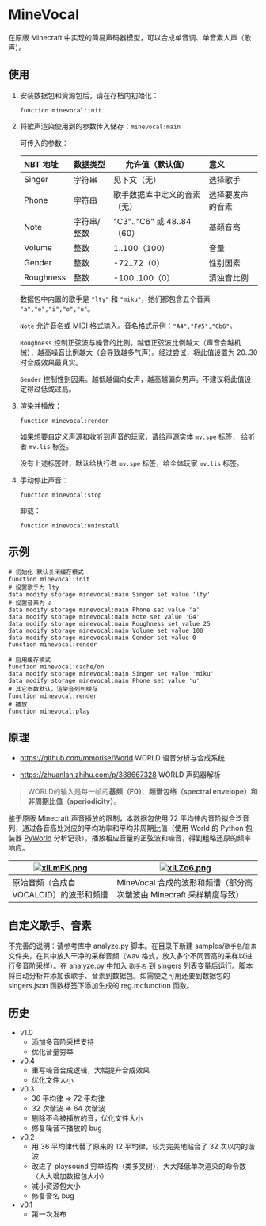 # MineVocal
在原版 Minecraft 中实现的简易声码器模型，可以合成单音调、单音素人声（歌声）。

## 使用

1. 安装数据包和资源包后，请在存档内初始化：
   
   ```
   function minevocal:init
   ```
   
2. 将歌声渲染使用到的参数传入储存：`minevocal:main`

   可传入的参数：
   
   | NBT 地址  | 数据类型    | 允许值（默认值）             | 意义             |
   | :-------- | ----------- | ---------------------------- | :--------------- |
   | Singer    | 字符串      | 见下文（无）                 | 选择歌手         |
   | Phone     | 字符串      | 歌手数据库中定义的音素（无） | 选择要发声的音素 |
   | Note      | 字符串/整数 | "C3".."C6" 或 48..84（60）   | 基频音高         |
   | Volume    | 整数        | 1..100（100）                | 音量             |
   | Gender    | 整数        | -72..72（0）                 | 性别因素         |
   | Roughness | 整数        | -100..100（0）               | 清浊音比例       |
   
   数据包中内置的歌手是 `"lty"` 和 `"miku"`，她们都包含五个音素 `"a","e","i","o","u"`。
   
   `Note` 允许音名或 MIDI 格式输入。音名格式示例：`"A4","F#5","Cb6"`。
   
   `Roughness` 控制正弦波与噪音的比例。越低正弦波比例越大（声音会越机械），越高噪音比例越大（会导致越多气声）。经过尝试，将此值设置为 20..30 时合成效果最真实。
   
   `Gender` 控制性别因素。越低越偏向女声，越高越偏向男声。不建议将此值设定得过低或过高。
   
3. 渲染并播放：

   ```
   function minevocal:render
   ```

   如果想要自定义声源和收听到声音的玩家，请给声源实体 `mv.spe` 标签， 给听者 `mv.lis` 标签。

   没有上述标签时，默认给执行者 `mv.spe` 标签，给全体玩家 `mv.lis` 标签。

4. 手动停止声音：

   ```
   function minevocal:stop
   ```

   卸载：
   
   ```
   function minevocal:uninstall
   ```

## 示例

```
# 初始化 默认关闭缓存模式
function minevocal:init
# 设置歌手为 lty
data modify storage minevocal:main Singer set value 'lty'
# 设置音素为 a
data modify storage minevocal:main Phone set value 'a'
data modify storage minevocal:main Note set value 'G4'
data modify storage minevocal:main Roughness set value 25
data modify storage minevocal:main Volume set value 100
data modify storage minevocal:main Gender set value 0
function minevocal:render
```

```
# 启用缓存模式
function minevocal:cache/on
data modify storage minevocal:main Singer set value 'miku'
data modify storage minevocal:main Phone set value 'u'
# 其它参数默认，渲染音列到缓存
function minevocal:render
# 播放
function minevocal:play
```

## 原理

- https://github.com/mmorise/World WORLD 语音分析与合成系统

- https://zhuanlan.zhihu.com/p/388667328 WORLD 声码器解析

> WORLD的输入是每一帧的**基频（F0）**、**频谱包络（spectral envelope）**和**非周期比值（aperiodicity）**。

鉴于原版 Minecraft 声音播放的限制，本数据包使用 72 平均律内音阶拟合泛音列，通过各音高处对应的平均功率和平均非周期比值（使用 World 的 Python 包装器 [PyWorld](https://github.com/JeremyCCHsu/Python-Wrapper-for-World-Vocoder) 分析记录），播放相应音量的正弦波和噪音，得到粗略还原的频率响应。

| [![xiLmFK.png](https://s1.ax1x.com/2022/09/21/xiLmFK.png)](https://imgse.com/i/xiLmFK) | [![xiLZo6.png](https://s1.ax1x.com/2022/09/21/xiLZo6.png)](https://imgse.com/i/xiLZo6) |
| ------------------------------------------------------------ | ------------------------------------------------------------ |
| 原始音频（合成自 VOCALOID）的波形和频谱                      | MineVocal 合成的波形和频谱（部分高次谐波由 Minecraft 采样精度导致） |

## 自定义歌手、音素

不完善的说明：请参考库中 analyze.py 脚本。在目录下新建 samples/`歌手名`/`音素` 文件夹，在其中放入干净的采样音频（wav 格式，放入多个不同音高的采样以进行多音阶采样）。在 analyze.py 中加入 `歌手名` 到 singers 列表变量后运行。脚本将自动分析并添加该歌手、音素到数据包。如需使之可用还要到数据包的 singers.json 函数标签下添加生成的 reg.mcfunction 函数。

## 历史

- v1.0
  - 添加多音阶采样支持
  - 优化音量穷举
- v0.4
  - 重写噪音合成逻辑，大幅提升合成效果
  - 优化文件大小
- v0.3
  - 36 平均律 => 72 平均律
  - 32 次谐波 => 64 次谐波
  - 剔除不会被播放的音，优化文件大小
  - 修复噪音不播放的 bug
- v0.2
  - 用 36 平均律代替了原来的 12 平均律，较为完美地贴合了 32 次以内的谐波
  - 改进了 playsound 穷举结构（类多叉树），大大降低单次渲染的命令数（大大增加数据包大小）
  - 减小资源包大小
  - 修复音名 bug
- v0.1
  - 第一次发布
